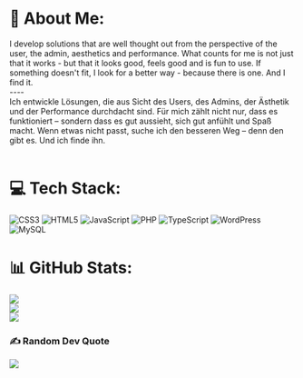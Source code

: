 # 🌄 About Me:

I develop solutions that are well thought out from the perspective of the user, the admin, aesthetics and performance. What counts for me is not just that it works - but that it looks good, feels good and is fun to use. If something doesn't fit, I look for a better way - because there is one. And I find it. <br>
----<br>
Ich entwickle Lösungen, die aus Sicht des Users, des Admins, der Ästhetik und der Performance durchdacht sind. Für mich zählt nicht nur, dass es funktioniert – sondern dass es gut aussieht, sich gut anfühlt und Spaß macht. Wenn etwas nicht passt, suche ich den besseren Weg – denn den gibt es. Und ich finde ihn.
 <br> 
<br>

# 💻 Tech Stack:
![CSS3](https://img.shields.io/badge/css3-%231572B6.svg?style=for-the-badge&logo=css3&logoColor=white) ![HTML5](https://img.shields.io/badge/html5-%23E34F26.svg?style=for-the-badge&logo=html5&logoColor=white) ![JavaScript](https://img.shields.io/badge/javascript-%23323330.svg?style=for-the-badge&logo=javascript&logoColor=%23F7DF1E) ![PHP](https://img.shields.io/badge/php-%23777BB4.svg?style=for-the-badge&logo=php&logoColor=white) ![TypeScript](https://img.shields.io/badge/typescript-%23007ACC.svg?style=for-the-badge&logo=typescript&logoColor=white) ![WordPress](https://img.shields.io/badge/WordPress-%23117AC9.svg?style=for-the-badge&logo=WordPress&logoColor=white) ![MySQL](https://img.shields.io/badge/mysql-%2300000f.svg?style=for-the-badge&logo=mysql&logoColor=white)
# 📊 GitHub Stats:
![](https://github-readme-stats.vercel.app/api?username=SinanFischer&theme=dark&hide_border=false&include_all_commits=false&count_private=false)<br/>
![](https://github-readme-streak-stats.herokuapp.com/?user=SinanFischer&theme=dark&hide_border=false)<br/>
![](https://github-readme-stats.vercel.app/api/top-langs/?username=SinanFischer&theme=dark&hide_border=false&include_all_commits=false&count_private=false&layout=compact)

### ✍️ Random Dev Quote
![](https://quotes-github-readme.vercel.app/api?type=horizontal&theme=merko)

